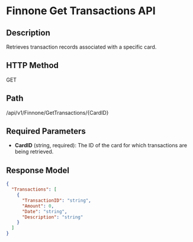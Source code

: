 # Finnone Get Transactions API

## Description
Retrieves transaction records associated with a specific card.

## HTTP Method
GET

## Path
/api/v1/Finnone/GetTransactions/{CardID}

## Required Parameters
- **CardID** (string, required): The ID of the card for which transactions are being retrieved.

## Response Model
```json
{
  "Transactions": [
    {
      "TransactionID": "string",
      "Amount": 0,
      "Date": "string",
      "Description": "string"
    }
  ]
}
